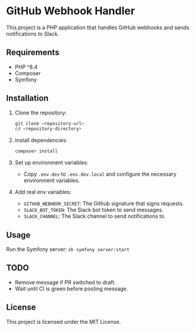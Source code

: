 # GitHub Webhook Handler

This project is a PHP application that handles GitHub webhooks and sends notifications to Slack.

## Requirements

- PHP ^8.4
- Composer
- Symfony

## Installation

1. Clone the repository:
    ```sh
    git clone <repository-url>
    cd <repository-directory>
    ```

2. Install dependencies:
    ```sh
    composer install
    ```

3. Set up environment variables:
    - Copy `.env.dev` to `.env.dev.local` and configure the necessary environment variables.

4. Add real env variables:
    - `GITHUB_WEBHOOK_SECRET`: The Github signature that signs requests.
    - `SLACK_BOT_TOKEN`: The Slack bot token to send messages.
    - `SLACK_CHANNEL`: The Slack channel to send notifications to.

## Usage

Run the Symfony server:
    ```sh
    symfony server:start
    ```

## TODO
- Remove message if PR switched to draft.
- Wait until CI is green before posting message.

## License

This project is licensed under the MIT License.
